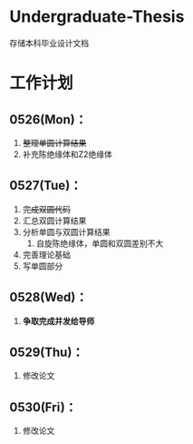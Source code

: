 # Undergraduate-Thesis

存储本科毕业设计文档

# 工作计划

## 0526(Mon)：

1. ~~整理单圆计算结果~~
2. 补充陈绝缘体和Z2绝缘体

## 0527(Tue)：

1. ~~完成双圆代码~~
2. 汇总双圆计算结果
3. 分析单圆与双圆计算结果
   1. 自旋陈绝缘体，单圆和双圆差别不大
4. 完善理论基础
5. 写单圆部分

## 0528(Wed)：

1. **争取完成并发给导师**

## 0529(Thu)：

1. 修改论文

## 0530(Fri)：

1. 修改论文
